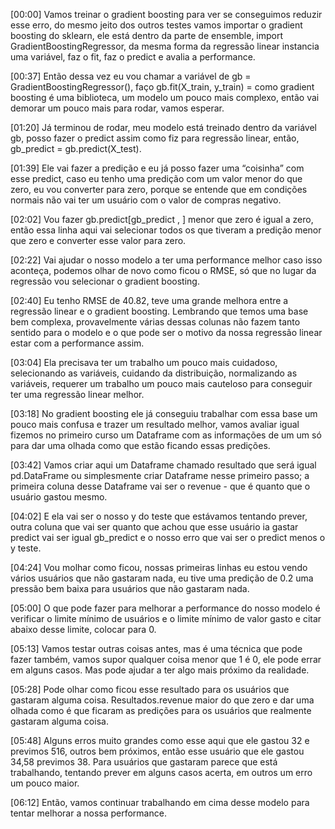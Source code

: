 [00:00] Vamos treinar o gradient boosting para ver se conseguimos reduzir esse erro, do mesmo jeito dos outros testes vamos importar o gradient boosting do sklearn, ele está dentro da parte de ensemble, import GradientBoostingRegressor, da mesma forma da regressão linear instancia uma variável, faz o fit, faz o predict e avalia a performance.

[00:37] Então dessa vez eu vou chamar a variável de gb = GradientBoostingRegressor(), faço gb.fit(X_train, y_train) = como gradient boosting é uma biblioteca, um modelo um pouco mais complexo, então vai demorar um pouco mais para rodar, vamos esperar.

[01:20] Já terminou de rodar, meu modelo está treinado dentro da variável gb, posso fazer o predict assim como fiz para regressão linear, então, gb_predict = gb.predict(X_test).

[01:39] Ele vai fazer a predição e eu já posso fazer uma “coisinha” com esse predict, caso eu tenho uma predição com um valor menor do que zero, eu vou converter para zero, porque se entende que em condições normais não vai ter um usuário com o valor de compras negativo.

[02:02] Vou fazer gb.predict[gb_predict , ] menor que zero é igual a zero, então essa linha aqui vai selecionar todos os que tiveram a predição menor que zero e converter esse valor para zero.

[02:22] Vai ajudar o nosso modelo a ter uma performance melhor caso isso aconteça, podemos olhar de novo como ficou o RMSE, só que no lugar da regressão vou selecionar o gradient boosting.

[02:40] Eu tenho RMSE de 40.82, teve uma grande melhora entre a regressão linear e o gradient boosting. Lembrando que temos uma base bem complexa, provavelmente várias dessas colunas não fazem tanto sentido para o modelo e o que pode ser o motivo da nossa regressão linear estar com a performance assim.

[03:04] Ela precisava ter um trabalho um pouco mais cuidadoso, selecionando as variáveis, cuidando da distribuição, normalizando as variáveis, requerer um trabalho um pouco mais cauteloso para conseguir ter uma regressão linear melhor.

[03:18] No gradient boosting ele já conseguiu trabalhar com essa base um pouco mais confusa e trazer um resultado melhor, vamos avaliar igual fizemos no primeiro curso um Dataframe com as informações de um um só para dar uma olhada como que estão ficando essas predições.

[03:42] Vamos criar aqui um Dataframe chamado resultado que será igual pd.DataFrame ou simplesmente criar Dataframe nesse primeiro passo; a primeira coluna desse Dataframe vai ser o revenue - que é quanto que o usuário gastou mesmo.

[04:02] E ela vai ser o nosso y do teste que estávamos tentando prever, outra coluna que vai ser quanto que achou que esse usuário ia gastar predict vai ser igual gb_predict e o nosso erro que vai ser o predict menos o y teste.

[04:24] Vou molhar como ficou, nossas primeiras linhas eu estou vendo vários usuários que não gastaram nada, eu tive uma predição de 0.2 uma pressão bem baixa para usuários que não gastaram nada.

[05:00] O que pode fazer para melhorar a performance do nosso modelo é verificar o limite mínimo de usuários e o limite mínimo de valor gasto e citar abaixo desse limite, colocar para 0.

[05:13] Vamos testar outras coisas antes, mas é uma técnica que pode fazer também, vamos supor qualquer coisa menor que 1 é 0, ele pode errar em alguns casos. Mas pode ajudar a ter algo mais próximo da realidade.

[05:28] Pode olhar como ficou esse resultado para os usuários que gastaram alguma coisa. Resultados.revenue maior do que zero e dar uma olhada como é que ficaram as predições para os usuários que realmente gastaram alguma coisa.

[05:48] Alguns erros muito grandes como esse aqui que ele gastou 32 e previmos 516, outros bem próximos, então esse usuário que ele gastou 34,58 previmos 38. Para usuários que gastaram parece que está trabalhando, tentando prever em alguns casos acerta, em outros um erro um pouco maior.

[06:12] Então, vamos continuar trabalhando em cima desse modelo para tentar melhorar a nossa performance.